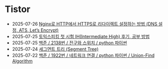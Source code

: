# Tistor<!-- RECENT POST START -->
- 2025-07-26 [Nginx로 HTTP에서 HTTPS로 리다이렉트 설정하는 방법 (DNS 설정, ATS, Let&rsquo;s Encrypt)](https://seulow-down.tistory.com/398)
- 2025-07-25 [토익스피킹 첫 시험 IH(Intermediate High) 후기, 공부 방법](https://seulow-down.tistory.com/401)
- 2025-07-25 [백준 / 2138번 / 전구와 스위치 / python 파이썬](https://seulow-down.tistory.com/400)
- 2025-07-24 [세그먼트 트리 (Segment Tree)](https://seulow-down.tistory.com/396)
- 2025-07-22 [백준 / 1922번 / 네트워크 연결 / python 파이썬 / Union-Find Algorithm](https://seulow-down.tistory.com/399)
<!-- RECENT POST END -->